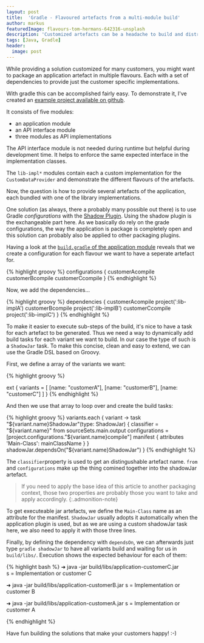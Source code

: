 ```yaml
---
layout: post
title:  'Gradle - Flavoured artefacts from a multi-module build'
author: markus
featuredImage: flavours-tom-hermans-642316-unsplash
description: 'Customized artefacts can be a headache to build and distribute. To the rescue, Gradle provides a powerful DSL that can solve that task easily - here is an example how.'
tags: [Java, Gradle]
header:
  image: post
---
```


While providing a solution customized for many customers, you might want to package an application artefact in multiple flavours. 
Each with a set of dependencies to provide just the customer specific implementations.

With gradle this can be accomplished fairly easy. 
To demonstrate it, I've created an [example project available on github](https://github.com/madmas/gradle-flavoured-artefacts).

It consists of five modules:
* an application module
* an API interface module
* three modules as API implementations 

The API interface module is not needed during runtime but helpful during development time.
It helps to enforce the same expected interface in the implementation classes.

The `lib-impl*` modules contain each a custom implementation for the `CustomDataProvider` and demonstrate the different flavours of the artefacts.

Now, the question is how to provide several artefacts of the application, 
each bundled with one of the library implementations.

One solution (as always, there a probably many possible out there) is to use Gradle _configurations_ with the [Shadow Plugin]( http://imperceptiblethoughts.com/shadow/#introduction ).
Using the shadow plugin is the exchangeable part here. 
As we basically do rely on the grade configurations, 
the way the application is package is completely open and this solution can probably also be applied to other packaging plugins.

Having a look at the [`build.gradle` of the application module]( https://github.com/madmas/gradle-flavoured-artefacts/blob/master/application/build.gradle ) reveals that we create a configuration for each flavour we want to have a seperate artefact for.

{% highlight groovy %}
configurations {
    customerAcompile
    customerBcompile
    customerCcompile
}
{% endhighlight %}

Now, we add the dependencies...

{% highlight groovy %}
dependencies {
    customerAcompile project(':lib-implA')
    customerBcompile project(':lib-implB')
    customerCcompile project(':lib-implC')
}
{% endhighlight %}

To make it easier to execute sub-steps of the build, it's nice to have a task for each artefact to be generated. 
Thus we need a way to dynamically add build tasks for each variant we want to build.
In our case the type of such is a `ShadowJar` task. 
To make this concise, clean and easy to extend, we can use the Gradle DSL based on Groovy.

First, we define a array of the variants we want:

{% highlight groovy %}

ext {
    variants = [
            [name: "customerA"],
            [name: "customerB"],
            [name: "customerC"]
    ]
}
{% endhighlight %}

And then we use that array to loop over and create the build tasks:

{% highlight groovy %}
variants.each { variant ->
    task "${variant.name}ShadowJar"(type: ShadowJar) {
        classifier = "${variant.name}"
        from sourceSets.main.output
        configurations = [project.configurations."${variant.name}compile"]
        manifest {
            attributes 'Main-Class': mainClassName
        }
    }
    shadowJar.dependsOn("${variant.name}ShadowJar")
}
{% endhighlight %}

The `classifier`property is used to get an distingushable artefact name. 
`from` and `configurations` make up the thing comined together into the shadowJar artefact.

>If you need to apply the base idea of this article to another packaging context, 
those two properties are probably those you want to take and apply accordingly.
{:.admonition-note}


To get executeable jar artefacts, we define the `Main-Class` name as an attribute for the manifest. 
`ShadowJar` usually adopts it automatically when the application plugin is used, 
but as we are using a custom shadowJar task here, we also need to apply it with those three lines.

Finally, by defining the dependency with `dependsOn`, we can afterwards just type
`gradle shadowJar` to have all variants build and waiting for us in `build/libs/`.
Execution shows the expected behaviour for each of them:

{% highlight bash %}
➜ java -jar build/libs/application-customerC.jar                               
s = Implementation or customer C

➜ java -jar build/libs/application-customerB.jar
s = Implementation or customer B

➜ java -jar build/libs/application-customerA.jar
s = Implementation or customer A

{% endhighlight %}

Have fun building the solutions that make your customers happy! :-)
